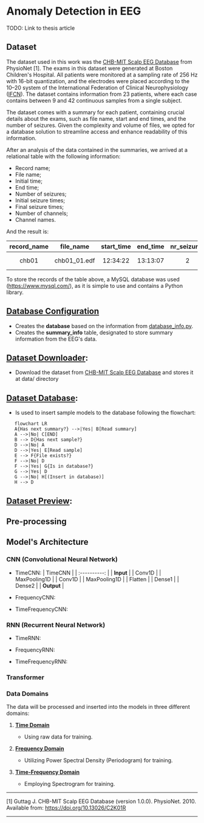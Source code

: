 # Anomaly Detection in EEG

TODO: Link to thesis article

## Dataset

The dataset used in this work was the [CHB-MIT Scalp EEG Database](https://physionet.org/physiobank/database/chbmit/) from PhysioNet [1]. The exams in this dataset were generated at Boston Children's Hospital. All patients were monitored at a sampling rate of 256 Hz with 16-bit quantization, and the electrodes were placed according to the 10–20 system of the International Federation of Clinical Neurophysiology ([IFCN](https://www.ifcn.info/)). The dataset contains information from 23 patients, where each case contains between 9 and 42 continuous samples from a single subject.

The dataset comes with a summary for each patient, containing crucial details about the exams, such as file name, start and end times, and the number of seizures. Given the complexity and volume of files, we opted for a database solution to streamline access and enhance readability of this information.

After an analysis of the data contained in the summaries, we arrived at a relational table with the following information:

- Record name;
- File name;
- Initial time;
- End time;
- Number of seizures;
- Initial seizure times;
- Final seizure times;
- Number of channels;
- Channel names.

And the result is:

| record_name |  file_name   | start_time | end_time | nr_seizures | start_seizure | end_seizure | nr_channels |   ds_channels    |
| :---------: | :----------: | :--------: | :------: | :---------: | :-----------: | :---------: | :---------: | :--------------: |
|    chb01    | chb01_01.edf |  12:34:22  | 13:13:07 |      2      |  1862, 2000   | 1963, 2213  |     24      | FP1-F7,F7-T7,... |

To store the records of the table above, a MySQL database was used (https://www.mysql.com/), as it is simple to use and contains a Python library.

## [Database Configuration](https://github.com/luizantoniona/eeg-anomaly-detection/blob/main/database_configuration.ipynb)
- Creates the **database** based on the information from [database_info.py](https://github.com/luizantoniona/eeg-anomaly-detection/blob/main/database/database_info.py).
- Creates the **summary_info** table, designated to store summary information from the EEG's data.

## [Dataset Downloader](https://github.com/luizantoniona/eeg-anomaly-detection/blob/main/dataset_downloader.ipynb):
- Download the dataset from [CHB-MIT Scalp EEG Database](https://physionet.org/physiobank/database/chbmit/) and stores it at data/ directory

## [Dataset Database](https://github.com/luizantoniona/eeg-anomaly-detection/blob/main/dataset_database.ipynb):
- Is used to insert sample models to the database following the flowchart:
  
```mermaid
   flowchart LR
   A{Has next summary?} -->|Yes| B[Read summary]
   A -->|No| C[END]
   B --> D{Has next sample?}
   D -->|No| A
   D -->|Yes| E[Read sample]
   E --> F{File exists?}
   F -->|No| D
   F -->|Yes| G{Is in database?}
   G -->|Yes| D
   G -->|No| H[(Insert in database)]
   H --> D
```

## [Dataset Preview](https://github.com/luizantoniona/eeg-anomaly-detection/blob/main/dataset_preview.ipynb):

## Pre-processing

## Model's Architecture

### CNN (Convolutional Neural Network)

- TimeCNN:
|   TimeCNN    |
| :----------: |
|  **Input**   |
|    Conv1D    |
| MaxPooling1D |
|    Conv1D    |
| MaxPooling1D |
|   Flatten    |
|    Dense1    |
|    Dense2    |
|  **Output**  |

- FrequencyCNN:

- TimeFrequencyCNN:

### RNN (Recurrent Neural Network)
- TimeRNN:

- FrequencyRNN:

- TimeFrequencyRNN:

### Transformer

### Data Domains
The data will be processed and inserted into the models in three different domains:

1. **[Time Domain](https://github.com/luizantoniona/eeg-anomaly-detection/blob/main/training_time.ipynb)**
   - Using raw data for training.

2. **[Frequency Domain](https://github.com/luizantoniona/eeg-anomaly-detection/blob/main/training_frequency.ipynb)**
   - Utilizing Power Spectral Density (Periodogram) for training.

3. **[Time-Frequency Domain](https://github.com/luizantoniona/eeg-anomaly-detection/blob/main/training_time_frequency.ipynb)**
   - Employing Spectrogram for training.

---

[1] Guttag J. CHB-MIT Scalp EEG Database (version 1.0.0). PhysioNet. 2010. Available from: https://doi.org/10.13026/C2K01R

---
